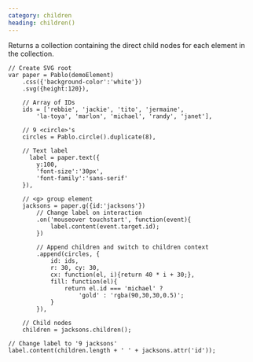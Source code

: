 ```yaml
---
category: children
heading: children()
---
```


Returns a collection containing the direct child nodes for each element in the collection.

    // Create SVG root
    var paper = Pablo(demoElement)
        .css({'background-color':'white'})
        .svg({height:120}),

        // Array of IDs
        ids = ['rebbie', 'jackie', 'tito', 'jermaine',
            'la-toya', 'marlon', 'michael', 'randy', 'janet'],

        // 9 <circle>'s
        circles = Pablo.circle().duplicate(8),

        // Text label
          label = paper.text({
            y:100,
            'font-size':'30px',
            'font-family':'sans-serif'
        }),

        // <g> group element
        jacksons = paper.g({id:'jacksons'})
            // Change label on interaction
            .on('mouseover touchstart', function(event){
                label.content(event.target.id);
            })

            // Append children and switch to children context
            .append(circles, {
                id: ids,
                r: 30, cy: 30,
                cx: function(el, i){return 40 * i + 30;},
                fill: function(el){
                    return el.id === 'michael' ?
                        'gold' : 'rgba(90,30,30,0.5)';
                }
            }),

        // Child nodes
        children = jacksons.children();

    // Change label to '9 jacksons'
    label.content(children.length + ' ' + jacksons.attr('id'));